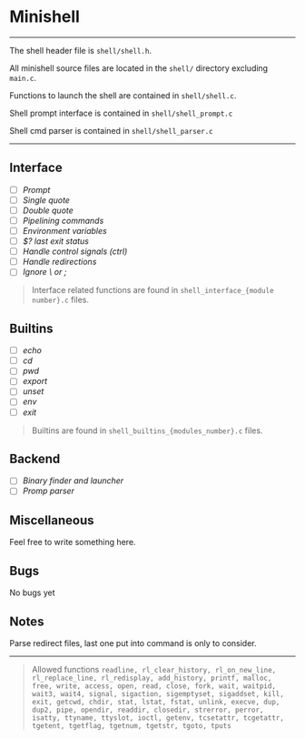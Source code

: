 # Minishell
--- ---
The shell header file is `shell/shell.h`.

All minishell source files are located in the `shell/` directory excluding `main.c`.

Functions to launch the shell are contained in `shell/shell.c`.

Shell prompt interface is contained in `shell/shell_prompt.c`

Shell cmd parser is contained in `shell/shell_parser.c`
--- ---
## Interface
- [ ] *Prompt*
- [ ] *Single quote*
- [ ] *Double quote*
- [ ] *Pipelining commands*
- [ ] *Environment variables*
- [ ] *$? last exit status*
- [ ] *Handle control signals (ctrl)*
- [ ] *Handle redirections*
- [ ] *Ignore \ or ;*

> Interface related functions are found in `shell_interface_{module number}.c` files.

## Builtins
- [ ] *echo*
- [ ] *cd*
- [ ] *pwd*
- [ ] *export*
- [ ] *unset*
- [ ] *env*
- [ ] *exit*

> Builtins are found in `shell_builtins_{modules_number}.c` files.

## Backend
- [ ] *Binary finder and launcher* 
- [ ] *Promp parser*

## Miscellaneous
Feel free to write something here.

## Bugs
No bugs yet

## Notes
Parse redirect files, last one put into command is only to consider.

--- ---
> Allowed functions `readline, rl_clear_history, rl_on_new_line,
rl_replace_line, rl_redisplay, add_history,
printf, malloc, free, write, access, open, read,
close, fork, wait, waitpid, wait3, wait4, signal,
sigaction, sigemptyset, sigaddset, kill, exit,
getcwd, chdir, stat, lstat, fstat, unlink, execve,
dup, dup2, pipe, opendir, readdir, closedir,
strerror, perror, isatty, ttyname, ttyslot, ioctl,
getenv, tcsetattr, tcgetattr, tgetent, tgetflag,
tgetnum, tgetstr, tgoto, tputs`